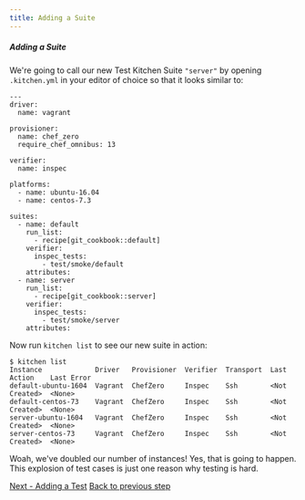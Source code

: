 ```yaml
---
title: Adding a Suite
---
```


##### Adding a Suite

We're going to call our new Test Kitchen Suite `"server"` by opening `.kitchen.yml` in your editor of choice so that it looks similar to:

~~~
---
driver:
  name: vagrant

provisioner:
  name: chef_zero
  require_chef_omnibus: 13

verifier:
  name: inspec

platforms:
  - name: ubuntu-16.04
  - name: centos-7.3

suites:
  - name: default
    run_list:
      - recipe[git_cookbook::default]
    verifier:
      inspec_tests:
        - test/smoke/default
    attributes:
  - name: server
    run_list:
      - recipe[git_cookbook::server]
    verifier:
      inspec_tests:
        - test/smoke/server
    attributes:
~~~

Now run `kitchen list` to see our new suite in action:

~~~
$ kitchen list
Instance             Driver   Provisioner  Verifier  Transport  Last Action    Last Error
default-ubuntu-1604  Vagrant  ChefZero     Inspec    Ssh        <Not Created>  <None>
default-centos-73    Vagrant  ChefZero     Inspec    Ssh        <Not Created>  <None>
server-ubuntu-1604   Vagrant  ChefZero     Inspec    Ssh        <Not Created>  <None>
server-centos-73     Vagrant  ChefZero     Inspec    Ssh        <Not Created>  <None>
~~~

Woah, we've doubled our number of instances! Yes, that is going to happen. This explosion of test cases is just one reason why testing is hard.

<div class="sidebar--footer">
<a class="button primary-cta" href="adding-test">Next - Adding a Test</a>
<a class="sidebar--footer--back" href="adding-feature">Back to previous step</a>
</div>
